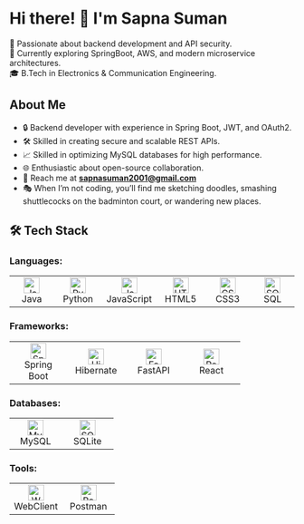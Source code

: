 # Hi there! 👋 I'm Sapna Suman

🎯 Passionate about backend development and API security.  
🌱 Currently exploring SpringBoot, AWS, and modern microservice architectures.  
🎓 B.Tech in Electronics & Communication Engineering.


## About Me
- 🔒 Backend developer with experience in Spring Boot, JWT, and OAuth2.
- 🛠 Skilled in creating secure and scalable REST APIs.
- 📈 Skilled in optimizing MySQL databases for high performance.
- 🌐 Enthusiastic about open-source collaboration.
- 📩 Reach me at **sapnasuman2001@gmail.com**
- 🎭 When I’m not coding, you’ll find me sketching doodles, smashing shuttlecocks on the badminton court, or wandering new places.
## 🛠 Tech Stack

### Languages:
<table>
  <tr>
    <td align="center" width="76">
      <a href="#java">
        <img src="https://cdn.jsdelivr.net/gh/devicons/devicon/icons/java/java-original.svg" width="28" height="28" alt="Java" />
      </a>
      <br>Java
    </td>
    <td align="center" width="76">
      <a href="#python">
        <img src="https://cdn.jsdelivr.net/gh/devicons/devicon/icons/python/python-original.svg" width="28" height="28" alt="Python" />
      </a>
      <br>Python
    </td>
    <td align="center" width="76">
      <a href="#javascript">
        <img src="https://cdn.jsdelivr.net/gh/devicons/devicon/icons/javascript/javascript-original.svg" width="28" height="28" alt="JavaScript" />
      </a>
      <br>JavaScript
    </td>
    <td align="center" width="76">
      <a href="#html5">
        <img src="https://cdn.jsdelivr.net/gh/devicons/devicon/icons/html5/html5-original.svg" width="28" height="28" alt="HTML5" />
      </a>
      <br>HTML5
<!--       <a target="_blank" rel="noopener noreferrer nofollow" href="https://camo.githubusercontent.com/d4d9d935f85b68223a3514c6a889ea3ed6a77afb5f760c05baa1a1b168077830/68747470733a2f2f676d672e736867676c64732e676f2f62616467652f68746d6c352d2532334533344632362e7376673f7374776c653d666f722d7468652d6261646765266c6f676f3d68746d6c35266c6f676f436f6c6f723d7768697465"><img src="https://camo.githubusercontent.com/d4d9d935f85b68223a3514c6a889ea3ed6a77afb5f760c05baa1a1b168077830/68747470733a2f2f676d672e736867676c64732e676f2f62616467652f68746d6c352d2532334533344632362e7376673f7374776c653d666f722d7468652d6261646765266c6f676f3d68746d6c35266c6f676f436f6c6f723d7768697465" alt="HTML5" data-canonical-src="https://img.shields.io/badge/html5-%23E34F26.svg?style=for-the-badge&amp;logo=html5&amp;logoColor=white" style="max-width: 100%;"></a> -->
    </td>
    <td align="center" width="76">
      <a href="#css3">
        <img src="https://cdn.jsdelivr.net/gh/devicons/devicon/icons/css3/css3-original.svg" width="28" height="28" alt="CSS3" />
      </a>
      <br>CSS3
    </td>
    <td align="center" width="76">
      <a href="#sql">
        <img src="https://cdn.jsdelivr.net/gh/devicons/devicon/icons/mysql/mysql-original.svg" width="28" height="28" alt="SQL" />
      </a>
      <br>SQL
    </td>
  </tr>
</table>

### Frameworks:
<table>
  <tr>
    <td align="center" width="86">
      <a href="#springboot">
        <img src="https://cdn.jsdelivr.net/gh/devicons/devicon/icons/spring/spring-original.svg" width="28" height="28" alt="Spring Boot" />
      </a>
      <br>Spring Boot
    </td>
    <td align="center" width="86">
      <a href="#hibernate">
        <img src="https://cdn.jsdelivr.net/gh/devicons/devicon/icons/hibernate/hibernate-plain.svg" width="28" height="28" alt="Hibernate" />
      </a>
      <br>Hibernate
    </td>
    <td align="center" width="86">
      <a href="#fastapi">
        <img src="https://cdn.jsdelivr.net/gh/devicons/devicon/icons/fastapi/fastapi-original.svg" width="28" height="28" alt="FastAPI" />
      </a>
      <br>FastAPI
    </td>
<!--     <td align="center" width="86">
      <a href="#laravel">
        <img src="https://cdn.jsdelivr.net/gh/devicons/devicon/icons/laravel/laravel-original.svg" width="28" height="28" alt="Laravel" />
      </a>
      <br>Laravel
    </td> -->
    <td align="center" width="86">
      <a href="#react">
        <img src="https://cdn.jsdelivr.net/gh/devicons/devicon/icons/react/react-original.svg" width="28" height="28" alt="React" />
      </a>
      <br>React
    </td>
  </tr>
</table>

### Databases:
<table>
  <tr>
    <td align="center" width="76">
      <a href="#mysql">
        <img src="https://cdn.jsdelivr.net/gh/devicons/devicon/icons/mysql/mysql-original.svg" width="28" height="28" alt="MySQL" />
      </a>
      <br>MySQL
    </td>
    <td align="center" width="76">
      <a href="#sqlite">
        <img src="https://cdn.jsdelivr.net/gh/devicons/devicon/icons/sqlite/sqlite-original.svg" width="28" height="28" alt="SQLite" />
      </a>
      <br>SQLite
    </td>
  </tr>
</table>

### Tools:
<table>
  <tr>
    <td align="center" width="76">
      <a href="#webclient">
        <img src="https://img.icons8.com/color/344/transfer-between-users.png" width="28" height="28" alt="WebClient" />
      </a>
      <br>WebClient
    </td>
    <td align="center" width="76">
      <a href="#postman">
        <img src="https://www.vectorlogo.zone/logos/getpostman/getpostman-icon.svg" width="28" height="28" alt="Postman" />
      </a>
      <br>Postman
    </td>
  </tr>
</table>
